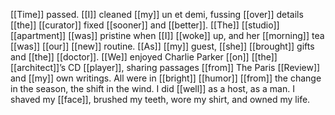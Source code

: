 [[Time]] passed. [[I]] cleaned [[my]] un et demi, fussing [[over]] details [[the]] [[curator]] fixed [[sooner]] and [[better]]. [[The]] [[studio]] [[apartment]] [[was]] pristine when [[I]] [[woke]] up, and her [[morning]] tea [[was]] [[our]] [[new]] routine. [[As]] [[my]] guest, [[she]] [[brought]] gifts and [[the]] [[doctor]]. [[We]] enjoyed Charlie Parker [[on]] [[the]] [[architect]]’s CD [[player]], sharing passages [[from]] The Paris [[Review]] and [[my]] own writings. All were in [[bright]] [[humor]] [[from]] the change in the season, the shift in the wind. I did [[well]] as a host, as a man. I shaved my [[face]], brushed my teeth, wore my shirt, and owned my life.